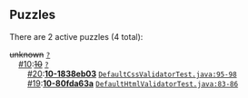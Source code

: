 ## Puzzles

There are 2 active puzzles (4 total):


<del>unknown</del> [`?`](../master/?)<br/>
&nbsp;&nbsp;&nbsp;&nbsp;[#10](:https://github.com/jcabi/jcabi-w3c/issues/10):[<del>10</del>](https://github.com/jcabi/jcabi-w3c/issues/10) [`?`](../master/?)<br/>
&nbsp;&nbsp;&nbsp;&nbsp;&nbsp;&nbsp;&nbsp;&nbsp;[#20](:https://github.com/jcabi/jcabi-w3c/issues/20):[**10-1838eb03**](https://github.com/jcabi/jcabi-w3c/issues/20) [`DefaultCssValidatorTest.java:95-98`](../master/src/test/java/com/jcabi/w3c/DefaultCssValidatorTest.java#L95-L98)<br/>
&nbsp;&nbsp;&nbsp;&nbsp;&nbsp;&nbsp;&nbsp;&nbsp;[#19](:https://github.com/jcabi/jcabi-w3c/issues/19):[**10-80fda63a**](https://github.com/jcabi/jcabi-w3c/issues/19) [`DefaultHtmlValidatorTest.java:83-86`](../master/src/test/java/com/jcabi/w3c/DefaultHtmlValidatorTest.java#L83-L86)<br/>